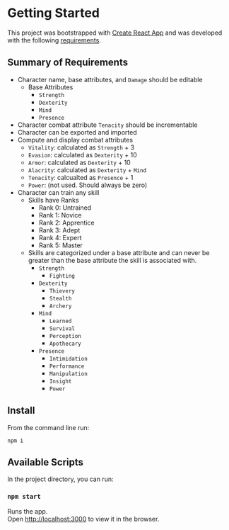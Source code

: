 # Getting Started

This project was bootstrapped with [Create React App](https://github.com/facebook/create-react-app) and was developed with the following [requirements](https://transportedlabs-my.sharepoint.com/:w:/r/personal/ngluschenko_transportedlabs_com/_layouts/15/Doc.aspx?sourcedoc=%7B2d8d2cdb-ba5a-4efb-8339-e719e2f3b608%7D&action=view&wdAccPdf=0&wdparaid=71D3FDD).

## Summary of Requirements
 - Character name, base attributes, and `Damage` should be editable
   - Base Attributes
     - `Strength`
     - `Dexterity`
     - `Mind`
     - `Presence`
 - Character combat attribute `Tenacity` should be incrementable
 - Character can be exported and imported
 - Compute and display combat attributes
   - `Vitality`: calculated as `Strength` + 3
   - `Evasion`: calculated as `Dexterity` + 10
   - `Armor`: calculated as `Dexterity` + 10
   - `Alacrity`: calculated as `Dexterity` + `Mind`
   - `Tenacity`: calcualted as `Presence` + 1
   - `Power`: (not used. Should always be zero)
 - Character can train any skill
   - Skills have Ranks
     - Rank 0: Untrained
     - Rank 1: Novice
     - Rank 2: Apprentice
     - Rank 3: Adept
     - Rank 4: Expert
     - Rank 5: Master
   - Skills are categorized under a base attribute and can never be greater than the base attribute the skill is associated with.
     - `Strength`
       - `Fighting`
     - `Dexterity`
       - `Thievery`
       - `Stealth`
       - `Archery`
     - `Mind`
       - `Learned`
       - `Survival`
       - `Perception`
       - `Apothecary`
     - `Presence`
       - `Intimidation`
       - `Performance`
       - `Manipulation`
       - `Insight`
       - `Power`

## Install

From the command line run:

 `npm i`

## Available Scripts

In the project directory, you can run:

### `npm start`

Runs the app.\
Open [http://localhost:3000](http://localhost:3000) to view it in the browser.

